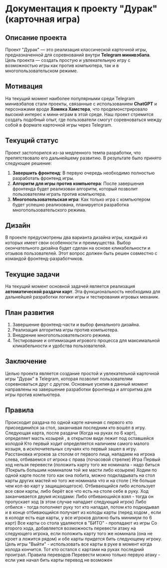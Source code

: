 # Документация к проекту "Дурак" (карточная игра)

## Описание проекта

Проект "Дурак" — это реализация классической карточной игры, предназначенной для соревнований внутри **Telegram минивэбапа**. Цель проекта — создать простую и увлекательную игру с возможностью игры как против компьютера, так и в многопользовательском режиме.

## Мотивация

На текущий момент наиболее популярными среди Telegram минивэбапов стали проекты, связанные с использованием **ChatGPT** и персонажами вроде **Хомяка Хамстера**, что продемонстрировало высокий интерес к мини-играм в этой среде. Наш проект стремится создать подобный опыт, где пользователи смогут соревноваться между собой в формате карточной игры через Telegram.

## Текущий статус

Проект застопорился из-за медленного темпа разработки, что препятствовало его дальнейшему развитию. В результате было принято следующее решение:

1. **Завершить фронтенд**: В первую очередь необходимо полностью разработать фронтенд игры.
2. **Алгоритм для игры против компьютера**: После завершения фронтенда будет реализован алгоритм, который позволит пользователям играть против компьютера.
3. **Многопользовательская игра**: Как только игра с компьютером будет успешно реализована, планируется разработка многопользовательского режима.

## Дизайн

В проекте предусмотрены два варианта дизайна игры, каждый из которых имеет свои особенности и преимущества. Выбор окончательного дизайна будет сделан на основе кликабельности и отзывов пользователей. Этот вопрос должен быть решен совместно с командой фронтенд-разработчиков.

## Текущие задачи

На текущий момент основной задачей является реализация **автоматической раздачи карт**. Эта функциональность необходима для дальнейшей разработки логики игры и тестирования игровых механик.

## План развития

1. Завершение фронтенд-части и выбор финального дизайна.
2. Реализация алгоритма игры против компьютера.
3. Внедрение многопользовательского режима.
4. Тестирование и оптимизация игрового процесса для максимальной кликабельности и удобства пользователей.

## Заключение

Целью проекта является создание простой и увлекательной карточной игры "Дурак" в Telegram, которая позволит пользователям соревноваться друг с другом. Основные усилия в данный момент направлены на завершение разработки фронтенда и алгоритма для игры против компьютера.

## Правила

Происходит раздача по одной карте начиная с первого кто присоедини́лся за стол, заканчивая последним кто вошёл в игру.
Следующая карта, после раздачи (Когда на руках по 6 карт), определяет масть козырей , в открытом виде лежит под оставшейся колодой
Кто первый ходит определяется наличием самого малого козыря, в исключительных случаях кто первый зашел в игру.
Расстановка игроков за столом от первого лица, нападаем на игрока слева, отбиваемся от игрока с права (почасовой стрелке)
Игра
Первый ход нельзя перевести (положить карту того же номинала - надо биться (Покрыть большим номиналом той же масти либо козырем)
Ходим по одной карте после того как она побита, можно подкладывать на стол карты других мастей но того же номинала что и на столе ( Не больше чем кол-во карт у защищающегося). Отбивающийся либо использует все свои карты, либо берёт все что есть на столе себе в руку. Ход заканчивается двумя исходами:
Либо отбивающийся взял - тогда он пропускает ход (в этом случае нападает следующий игрок)
Либо отбился - тогда пополняет руку тот кто нападал, потом кто подкидывал и в конце отбивающийся получает из колоды карты (перед ходом , если в колоде есть еще карты, у все игроков должно быть минимум по 6 карт)
Все карты со стола удаляются в "БИТО" - пропадают из игры
Со второго хода, добавляется возможность перевести атаку на следующего игрока, если положить карту того же номинала (она не кроет а ложится рядом) и обе карты придется бить следующему игроку.
Цель игры "Выйти" - использовать все карты в руке в момент когда колода кончится. Тот кто остался с картами на руках последний проиграл.
Правила переводов
Перевести можно только первую атаку - если уже начал бить карты перевод не возможен
